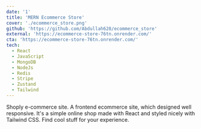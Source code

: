 ```yaml
---
date: '1'
title: 'MERN Ecommerce Store'
cover: './ecommerce_store.png'
github: 'https://github.com/Abdullah628/ecommerce_store'
external: 'https://ecommerce-store-76tn.onrender.com/'
cta: 'https://ecommerce-store-76tn.onrender.com/'
tech:
  - React
  - JavaScript
  - MongoDB
  - NodeJs
  - Redis
  - Stripe
  - Zustand
  - Tailwind
---
```


Shoply e-commerce site. A frontend ecommerce site, which designed well responsive. It's a simple online shop made with React and styled nicely with Tailwind CSS. Find cool stuff for your experience.

<!-- [Visual Studio Marketplace](https://marketplace.visualstudio.com/items?itemName=brittanychiang.halcyon-vscode), [Package Control](https://packagecontrol.io/packages/Halcyon%20Theme), [Atom Package Manager](https://atom.io/themes/halcyon-syntax), and [npm](https://www.npmjs.com/package/hyper-halcyon-theme). -->
